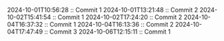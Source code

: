 2024-10-01T10:56:28 :: Commit 1
2024-10-01T13:21:48 :: Commit 2
2024-10-02T15:41:54 :: Commit 1
2024-10-02T17:24:20 :: Commit 2
2024-10-04T16:37:32 :: Commit 1
2024-10-04T16:13:36 :: Commit 2
2024-10-04T17:47:49 :: Commit 3
2024-10-06T12:15:11 :: Commit 1
